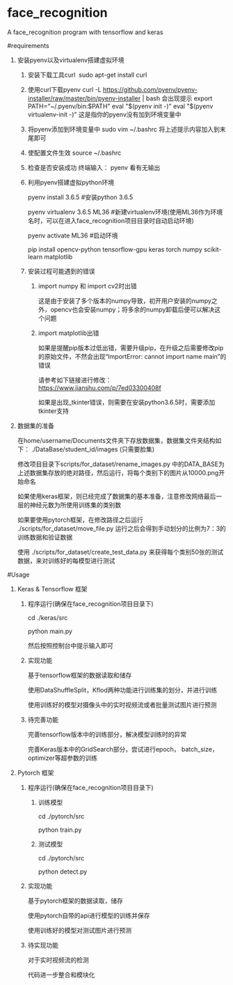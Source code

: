 # face_recognition
A face_recognition program with tensorflow and keras

#requirements

1. 安装pyenv以及virtualenv搭建虚拟环境

   1. 安装下载工具curl
      ​    sudo apt-get install curl

   2. 使用curl下载pyenv
      curl -L https://github.com/pyenv/pyenv-installer/raw/master/bin/pyenv-installer | bash
      会出现提示
      export PATH="~/.pyenv/bin:$PATH"
      eval "$(pyenv init -)"
      eval "$(pyenv virtualenv-init -)"
      这是指你的pyenv没有加到环境变量中

   3. 将pyenv添加到环境变量中
      sudo vim ~/.bashrc
      将上述提示内容加入到末尾即可

   4. 使配置文件生效
      source ~/.bashrc

   5. 检查是否安装成功
      终端输入： pyenv 看有无输出

   6. 利用pyenv搭建虚拟python环境

      pyenv install 3.6.5                 #安装python 3.6.5

      pyenv virtualenv 3.6.5 ML36            #新建virtualenv环境(使用ML36作为环境名时，可以在进入face_recognition项目目录时自动启动环境)

      pyenv activate ML36                   #启动环境

      pip install opencv-python tensorflow-gpu keras torch numpy scikit-learn matplotlib

   7. 安装过程可能遇到的错误

      1. import numpy 和 import cv2时出错

         这是由于安装了多个版本的numpy导致，初开用户安装的numpy之外，opencv也会安装numpy；将多余的numpy卸载后便可以解决这个问题

      2. import matplotlib出错

         如果是提醒pip版本过低出错，需要升级pip，在升级之后需要修改pip的原始文件，不然会出现“ImportError: cannot import name main”的错误

         请参考如下链接进行修改：https://www.jianshu.com/p/7ed03300408f

         如果是出现_tkinter错误，则需要在安装python3.6.5时，需要添加tkinter支持

2. 数据集的准备

   在home/username/Documents文件夹下存放数据集，数据集文件夹结构如下： ./DataBase/student_id/images (只需要脸集)

   修改项目目录下scripts/for_dataset/rename_images.py 中的DATA_BASE为上述数据集存放的绝对路径，然后运行，将每个类别下的图片从10000.png开始命名

   如果使用keras框架，则已经完成了数据集的基本准备，注意修改网络最后一层的神经元数为所使用训练集的类别数

   如果要使用pytorch框架，在修改路径之后运行 ./scripts/for_dataset/move_file.py 运行之后会得到手动划分的比例为7：3的训练数据和验证数据

   使用 ./scripts/for_dataset/create_test_data.py 来获得每个类别50张的测试数据，来对训练好的每模型进行测试

#Usage

1. Keras & Tensorflow 框架

   1. 程序运行(确保在face_recognition项目目录下)

      cd ./keras/src

      python main.py

      然后按照控制台中提示输入即可

   2. 实现功能

      基于tensorflow框架的数据读取和储存

      使用DataShuffleSplit，Kflod两种功能进行训练集的划分，并进行训练

      使用训练好的模型对摄像头中的实时视频流或者批量测试图片进行预测

   3. 待完善功能

      完善tensorflow版本中的训练部分，解决模型训练时的异常

      完善Keras版本中的GridSearch部分，尝试进行epoch， batch_size，optimizer等超参数的训练

2. Pytorch  框架

   1. 程序运行(确保在face_recognition项目目录下)

      1. 训练模型

         cd ./pytorch/src

         python train.py

      2. 测试模型

         cd ./pytorch/src

         python detect.py

   2. 实现功能

      基于pytorch框架的数据读取，储存

      使用pytorch自带的api进行模型的训练并保存

      使用训练好的模型对测试图片进行预测

   3. 待实现功能

      对于实时视频流的检测

      代码进一步整合和模块化

